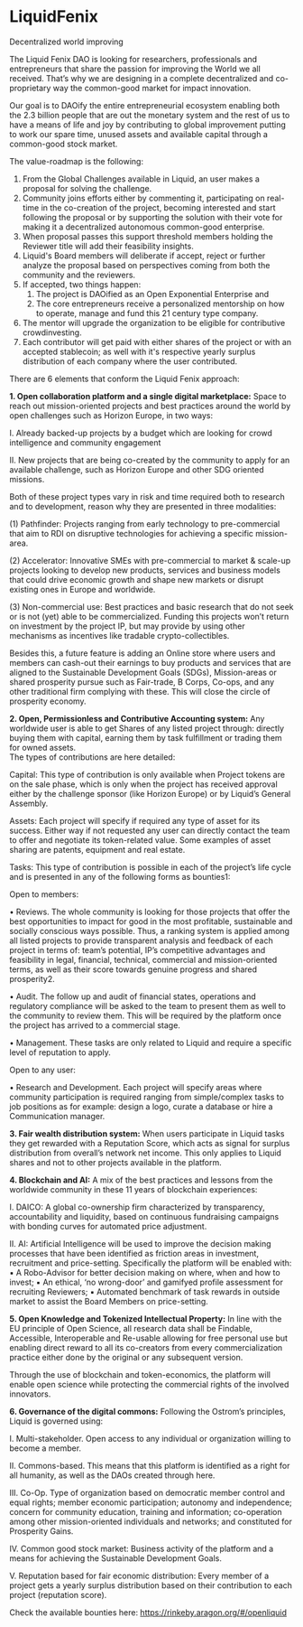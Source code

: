 # LiquidFenix
 Decentralized world improving

The Liquid Fenix DAO is looking for researchers, professionals and entrepreneurs that share the passion for improving the World we all received. That’s why we are designing in a complete decentralized and co-proprietary way the common-good market for impact innovation.

Our goal is to DAOify the entire entrepreneurial ecosystem enabling both the 2.3 billion people that are out the monetary system and the rest of us to have a means of life and joy by contributing to global improvement putting to work our spare time, unused assets and available capital through a common-good stock market.

The value-roadmap is the following:
1. From the Global Challenges available in Liquid, an user makes a proposal for solving the challenge.
2. Community joins efforts either by commenting it, participating on real-time in the co-creation of the project, becoming interested and start following the proposal or by supporting the solution with their vote for making it a decentralized autonomous common-good enterprise.
3. When proposal passes this support threshold members holding the Reviewer title will add their feasibility insights.
4. Liquid's Board members will deliberate if accept, reject or further analyze the proposal based on perspectives coming from both the community and the reviewers.
5. If accepted, two things happen:
	1) The project is DAOified as an Open Exponential Enterprise and
	2) The core entrepreneurs receive a personalized mentorship on how to operate, manage and fund this 21 century type company.
6. The mentor will upgrade the organization to be eligible for contributive crowdinvesting.
7. Each contributor will get paid with either shares of the project or with an accepted stablecoin; as well with it's respective yearly surplus distribution of each company where the user contributed.

There are 6 elements that conform the Liquid Fenix approach:

**1. Open collaboration platform and a single digital marketplace:** Space to reach out mission-oriented projects and best practices around the world by open challenges such as Horizon Europe, in two ways:

I. Already backed-up projects by a budget which are looking for crowd intelligence and community engagement
		
II. New projects that are being co-created by the community to apply for an available challenge, such as Horizon Europe and other SDG oriented missions.

Both of these project types vary in risk and time required both to research and to development, reason why they are presented in three modalities:

(1) Pathfinder: Projects ranging from early technology to pre-commercial that aim to RDI on disruptive technologies for achieving a specific mission-area.
		
(2) Accelerator: Innovative SMEs with pre-commercial to market & scale-up projects looking to develop new products, services and business models that could drive economic growth and shape new markets or disrupt existing ones in Europe and worldwide.
		
(3) Non-commercial use: Best practices and basic research that do not seek or is not (yet) able to be commercialized. Funding this projects won’t return on investment by the project IP, but may provide by using other mechanisms as incentives like tradable crypto-collectibles.

Besides this, a future feature is adding an Online store where users and members can cash-out their earnings to buy products and services that are aligned to the Sustainable Development Goals (SDGs), Mission-areas or shared prosperity pursue such as Fair-trade, B Corps, Co-ops, and any other traditional firm complying with these. This will close the circle of prosperity economy.

**2. Open, Permissionless and Contributive Accounting system:** Any worldwide user is able to get Shares of any listed project through: directly buying them with capital, earning them by task fulfillment or trading them for owned assets.	
The types of contributions are here detailed:

Capital: This type of contribution is only available when Project tokens are on the sale phase, which is only when the project has received approval either by the challenge sponsor (like Horizon Europe) or by Liquid’s General Assembly.
	
Assets:  Each project will specify if required any type of asset for its success. Either way if not requested any user can directly contact the team to offer and negotiate its token-related value. Some examples of asset sharing are patents, equipment and real estate.
	
Tasks: This type of contribution is possible in each of the project’s life cycle and is presented in any of the following forms as bounties1:

Open to members:

• Reviews.  The whole community is looking for those projects that offer the best opportunities to impact for good in the most profitable, sustainable and socially conscious ways possible. Thus, a ranking system is applied among all listed projects to provide transparent analysis and feedback of each project in terms of: team’s potential, IP’s competitive advantages and feasibility in legal, financial, technical, commercial and mission-oriented terms, as well as their score towards genuine progress and shared prosperity2.

• Audit. The follow up and audit of financial states, operations and regulatory compliance will be asked to the team to present them as well to the community to review them. This will be required by the platform once the project has arrived to a commercial stage.
	
• Management. These tasks are only related to Liquid and require a specific level of reputation to apply.

Open to any user:

• Research and Development. Each project will specify areas where community participation is required ranging from simple/complex tasks to job positions as for example: design a logo, curate a database or hire a Communication manager.
    
**3. Fair wealth distribution system:** When users participate in Liquid tasks they get rewarded with a Reputation Score, which acts as signal for surplus distribution from overall’s network net income. This only applies to Liquid shares and not to other projects available in the platform.

**4. Blockchain and AI:** A mix of the best practices and lessons from the worldwide community in these 11 years of blockchain experiences:

I. DAICO: A global co-ownership firm characterized by transparency, accountability and liquidity, based on continuous fundraising campaigns with bonding curves for automated price adjustment.
		
II. AI: Artificial Intelligence will be used to improve the decision making processes that have been identified as friction areas in investment, recruitment and price-setting. Specifically the platform will be enabled with:
	▪ A Robo-Advisor for better decision making on where, when and how to invest;
	▪ An ethical, ‘no wrong-door’ and gamifyed profile assessment for recruiting Reviewers;
	▪ Automated benchmark of task rewards in outside market to assist the Board Members on price-setting.

**5. Open Knowledge and Tokenized Intellectual Property:** In line with the EU principle of Open Science, all research data shall be Findable, Accessible, Interoperable and Re-usable allowing for free personal use but enabling direct reward to all its co-creators from every commercialization practice either done by the original or any subsequent version.

Through the use of blockchain and token-economics, the platform will enable open science while protecting the commercial rights of the involved innovators. 

**6. Governance of the digital commons:** Following the Ostrom’s principles, Liquid is governed using:

I. Multi-stakeholder. Open access to any individual or organization willing to become a member.

II. Commons-based. This means that this platform is identified as a right for all humanity, as well as the DAOs created through here.

III. Co-Op. Type of organization based on democratic member control and equal rights; member economic participation; autonomy and independence; concern for community education, training and information; co-operation among other mission-oriented individuals and networks; and constituted for Prosperity Gains.

IV. Common good stock market: Business activity of the platform and a means for achieving the Sustainable Development Goals.

V. Reputation based for fair economic distribution: Every member of a project gets a yearly surplus distribution based on their contribution to each project (reputation score).

Check the available bounties here: https://rinkeby.aragon.org/#/openliquid
